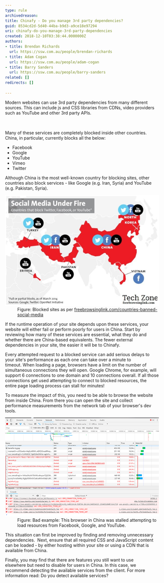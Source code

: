 ```yaml
---
type: rule
archivedreason: 
title: Chinafy - Do you manage 3rd party dependencies?
guid: 8534cd2d-5d40-44ba-b9d3-a9ce18e97294
uri: chinafy-do-you-manage-3rd-party-dependencies
created: 2018-12-10T03:38:44.0000000Z
authors:
- title: Brendan Richards
  url: https://ssw.com.au/people/brendan-richards
- title: Adam Cogan
  url: https://ssw.com.au/people/adam-cogan
- title: Barry Sanders
  url: https://ssw.com.au/people/barry-sanders
related: []
redirects: []

---
```



Modern websites can use 3rd party dependencies from many different sources. This can include js and CSS libraries from CDNs, video providers such as YouTube and other 3rd party APIs.<br>
<br><excerpt class='endintro'></excerpt><br>
<p>Many of these services are completely blocked inside other countries. China, in particular, currently blocks all the below:</p><ul><li>Facebook​<br></li><li>Google<br></li><li>YouTube<br></li><li>Vimeo<br></li><li>Twitter<br></li></ul><p>Although China is the most well-known country for blocking sites, other countries also block services - like Google (e.g. Iran, Syria) and YouTube (e.g. Pakistan, Syria).</p><dl class="image"><dt>
      <img src="social-media-blocked.png" alt="social-media-blocked.png" />​</dt><dd>Figure: Blocked sites as per 
      <a href="https://www.freebrowsinglink.com/countries-banned-social-media/">freebrowsinglink.com/countries-banned-social-media​</a><br></dd></dl><p>If the runtime operation of your site depends upon these services, your website will either fail or perform poorly for users in China. Start by reviewing how many of these services are essential, what they do and whether there are China-based equivalents. The fewer external dependencies in your site, the easier it will be to Chinafy.</p><p>Every attempted request to a blocked service can add serious delays to your site's performance as each one can take ​over a minute to timeout. When loading a page, browsers have a limit on the number of simultaneous connections they will open. Google Chrome, for example, will support 6 connections to one domain and 10 connections overall. If all those connections get used attempting to connect to blocked resources, the entire page loading process can stall for minutes!<br></p><p>To measure the impact of this, you need to be able to browse the website from inside China. From there you can open the site and collect performance measurements from the network tab of your browser's dev tools.<br></p><dl class="badImage"><dt> 
      <img src="BlockedDependencies.png" alt="BlockedDependencies.png" style="width:800px;" /> 
   </dt><dd>Figure: Bad example: This browser in China was stalled attempting to load resources from Facebook, Google, and YouTube.</dd></dl><p>This situation can first be improved by finding and removing unnecessary dependencies.  Next, ensure that all required CSS and JavaScript content can be loaded - by either hosting within your site or using a CDN that is available from China.<br></p><p>Finally, you may find that there are features you still want to use elsewhere but need to disable for users in China. In this case, we recommend detecting the available services from the client. For more information read: Do you detect available services?  
   <br></p>


